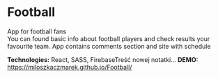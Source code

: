 # Football
App for football fans<br />
You can found basic info about football players and check results your favourite team. App contains comments section and site with schedule<br/>

<strong>Technologies:</strong> React, SASS, FirebaseTreść nowej notatki...
<strong>DEMO:</strong> https://miloszkaczmarek.github.io/Football/
